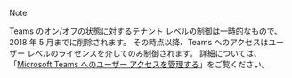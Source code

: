 > [!NOTE]
> Teams のオン/オフの状態に対するテナント レベルの制御は一時的なもので、2018 年 5 月までに削除されます。 その時点以降、Teams へのアクセスはユーザー レベルのライセンスを介してのみ制御されます。 詳細については、「[Microsoft Teams へのユーザー アクセスを管理する](../user-access.md)」をご覧ください。